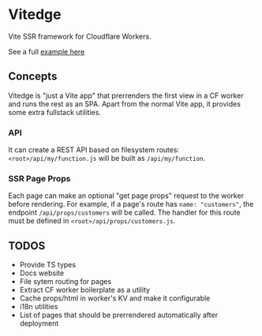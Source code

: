 # Vitedge

Vite SSR framework for Cloudflare Workers.

See a full [example here](./example)

## Concepts

Vitedge is "just a Vite app" that prerrenders the first view in a CF worker and runs the rest as an SPA. Apart from the normal Vite app, it provides some extra fullstack utilities.

### API

It can create a REST API based on filesystem routes: `<root>/api/my/function.js` will be built as `/api/my/function`.

### SSR Page Props

Each page can make an optional "get page props" request to the worker before rendering. For example, if a page's route has `name: "customers"`, the endpoint `/api/props/customers` will be called. The handler for this route must be defined in `<root>/api/props/customers.js`.

## TODOS

- Provide TS types
- Docs website
- File sytem routing for pages
- Extract CF worker boilerplate as a utility
- Cache props/html in worker's KV and make it configurable
- i18n utilities
- List of pages that should be prerrendered automatically after deployment
